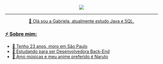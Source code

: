 <p align="center">
  <img src="https://gifs.eco.br/wp-content/uploads/2022/07/gifs-da-konan-3.gif" />
</p>
<hr>

<p align="center">
    <a href="https://www.linkedin.com/in/gabriela-xavier-394112261/"/>

<p align="center">
👋 Olá sou a Gabriela, atualmente estudo Java e SQL.
</p>

### **⚡ Sobre mim:**
- 🍇 Tenho 23 anos, moro em São Paulo
- 🍇 Estudando para ser Desenvolvedora Back-End
- 🍇 Amo músicas e meu anime preferido é Naruto
